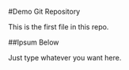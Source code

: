 #Demo Git Repository

This is the first file in this repo.

##Ipsum Below

Just type whatever you want here.